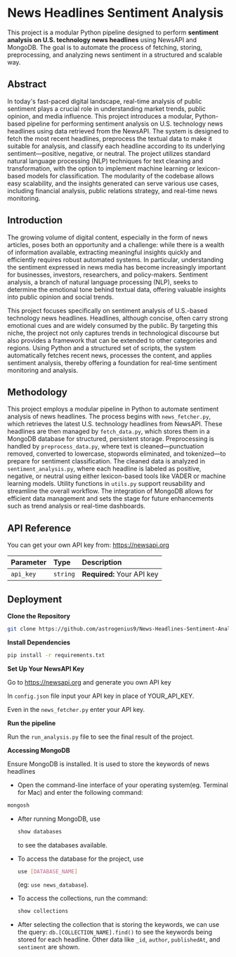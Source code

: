 
# News Headlines Sentiment Analysis

This project is a modular Python pipeline designed to perform **sentiment analysis on U.S. technology news headlines** using NewsAPI and MongoDB. The goal is to automate the process of fetching, storing, preprocessing, and analyzing news sentiment in a structured and scalable way.



## Abstract

In today's fast-paced digital landscape, real-time analysis of public sentiment plays a crucial role in understanding market trends, public opinion, and media influence. This project introduces a modular, Python-based pipeline for performing sentiment analysis on U.S. technology news headlines using data retrieved from the NewsAPI. The system is designed to fetch the most recent headlines, preprocess the textual data to make it suitable for analysis, and classify each headline according to its underlying sentiment—positive, negative, or neutral. The project utilizes standard natural language processing (NLP) techniques for text cleaning and transformation, with the option to implement machine learning or lexicon-based models for classification. The modularity of the codebase allows easy scalability, and the insights generated can serve various use cases, including financial analysis, public relations strategy, and real-time news monitoring.

## Introduction

The growing volume of digital content, especially in the form of news articles, poses both an opportunity and a challenge: while there is a wealth of information available, extracting meaningful insights quickly and efficiently requires robust automated systems. In particular, understanding the sentiment expressed in news media has become increasingly important for businesses, investors, researchers, and policy-makers. Sentiment analysis, a branch of natural language processing (NLP), seeks to determine the emotional tone behind textual data, offering valuable insights into public opinion and social trends.

This project focuses specifically on sentiment analysis of U.S.-based technology news headlines. Headlines, although concise, often carry strong emotional cues and are widely consumed by the public. By targeting this niche, the project not only captures trends in technological discourse but also provides a framework that can be extended to other categories and regions. Using Python and a structured set of scripts, the system automatically fetches recent news, processes the content, and applies sentiment analysis, thereby offering a foundation for real-time sentiment monitoring and analysis.

## Methodology

This project employs a modular pipeline in Python to automate sentiment analysis of news headlines. The process begins with ```news_fetcher.py```, which retrieves the latest U.S. technology headlines from NewsAPI. These headlines are then managed by ```fetch_data.py```, which stores them in a MongoDB database for structured, persistent storage. Preprocessing is handled by ```preprocess_data.py```, where text is cleaned—punctuation removed, converted to lowercase, stopwords eliminated, and tokenized—to prepare for sentiment classification. The cleaned data is analyzed in ```sentiment_analysis.py```, where each headline is labeled as positive, negative, or neutral using either lexicon-based tools like VADER or machine learning models. Utility functions in ```utils.py``` support reusability and streamline the overall workflow. The integration of MongoDB allows for efficient data management and sets the stage for future enhancements such as trend analysis or real-time dashboards.


## API Reference


You can get your own API key from: https://newsapi.org

| Parameter | Type     | Description                |
| :-------- | :------- | :------------------------- |
| `api_key` | `string` | **Required:** Your API key |



## Deployment

**Clone the Repository**
```bash
git clone https://github.com/astrogenius9/News-Headlines-Sentiment-Analysis
```
**Install Dependencies**

```bash 
pip install -r requirements.txt
```

**Set Up Your NewsAPI Key**

Go to https://newsapi.org and generate you own API key 

In ```config.json``` file input your API key in place of YOUR_API_KEY. 

Even in the ```news_fetcher.py``` enter your API key. 

**Run the pipeline**

Run the ```run_analysis.py``` file to see the final result of the project. 

**Accessing MongoDB**

Ensure MongoDB is installed. It is used to store the keywords of news headlines 

- Open the command-line interface of your operating system(eg. Terminal for Mac) and enter the following command:

```bash
mongosh
```

- After running MongoDB, use
  ```bash
  show databases
  ```
  to see the databases available. 

- To access the database for the project, use
  ```bash
  use [DATABASE_NAME]
  ```
  (eg: ```use news_database```). 

- To access the collections,  run the command:
   ```bash
  show collections
   ``` 

- After selecting the collection that is storing the keywords, we can use the query:
  ```db.[COLLECTION_NAME].find()``` to see the keywords being stored for each headline. Other data like ```_id```, ```author```, ```publishedAt```, and ```sentiment``` are shown. 







